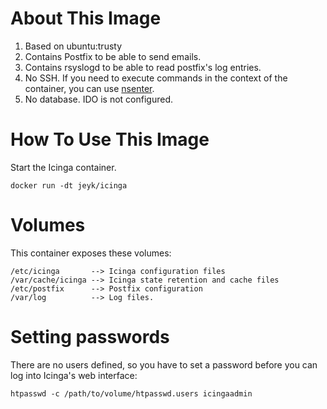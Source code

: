 # About This Image

1. Based on ubuntu:trusty
1. Contains Postfix to be able to send emails.
1. Contains rsyslogd to be able to read postfix's log entries.
1. No SSH. If you need to execute commands in the context of the container, you can use [nsenter](https://github.com/jpetazzo/nsenter).
1. No database. IDO is not configured.

# How To Use This Image

Start the Icinga container.

```
docker run -dt jeyk/icinga
```

# Volumes

This container exposes these volumes:

```
/etc/icinga       --> Icinga configuration files
/var/cache/icinga --> Icinga state retention and cache files
/etc/postfix      --> Postfix configuration
/var/log          --> Log files.
```

# Setting passwords

There are no users defined, so you have to set a password before you can log into Icinga's web interface:


```
htpasswd -c /path/to/volume/htpasswd.users icingaadmin
```

